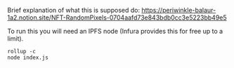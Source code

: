 Brief explanation of what this is supposed do: https://periwinkle-balaur-1a2.notion.site/NFT-RandomPixels-0704aafd73e843bdb0cc3e5223bb49e5

To run this you will need an IPFS node (Infura provides this for free up to a limit).

```
rollup -c  
node index.js
```
